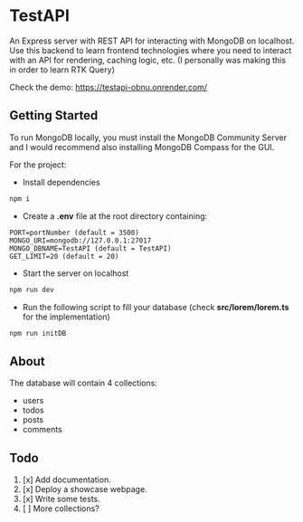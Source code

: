 
# TestAPI

An Express server with REST API for interacting with MongoDB on localhost.
Use this backend to learn frontend technologies where you need to interact with an API for rendering, caching logic, etc. (I personally was making this in order to learn RTK Query)

Check the demo: https://testapi-obnu.onrender.com/

## Getting Started

To run MongoDB locally, you must install the MongoDB Community Server and I would recommend also installing MongoDB Compass for the GUI.

For the project:

- Install dependencies
```bash
npm i
```
- Create a **.env** file at the root directory containing:
```dosini
PORT=portNumber (default = 3500)
MONGO_URI=mongodb://127.0.0.1:27017
MONGO_DBNAME=TestAPI (default = TestAPI)
GET_LIMIT=20 (default = 20)
```
- Start the server on localhost
```bash
npm run dev
```
- Run the following script to fill your database (check **src/lorem/lorem.ts** for the implementation)
```bash
npm run initDB
```

## About

The database will contain 4 collections:
- users
- todos
- posts
- comments


## Todo

1. [x]  Add documentation.
2. [x]  Deploy a showcase webpage.
3. [x]  Write some tests.
4. [ ]  More collections?